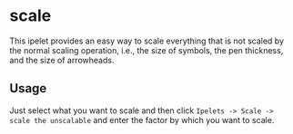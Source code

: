 # scale

This ipelet provides an easy way to scale everything that is not
scaled by the normal scaling operation, i.e., the size of symbols, the
pen thickness, and the size of arrowheads.

## Usage

Just select what you want to scale and then click `Ipelets -> Scale ->
scale the unscalable` and enter the factor by which you want to scale.
